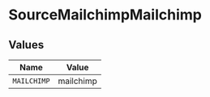 # SourceMailchimpMailchimp


## Values

| Name        | Value       |
| ----------- | ----------- |
| `MAILCHIMP` | mailchimp   |